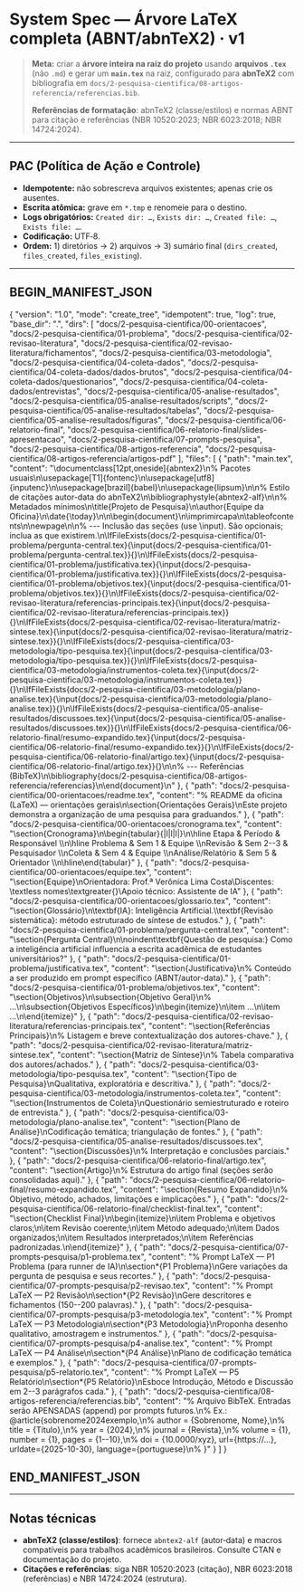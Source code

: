 # System Spec — Árvore LaTeX completa (ABNT/abnTeX2) · v1

> **Meta:** criar a **árvore inteira na raiz do projeto** usando **arquivos `.tex`** (não `.md`)
> e gerar um **`main.tex`** na raiz, configurado para **abnTeX2** com bibliografia em
> `docs/2-pesquisa-cientifica/08-artigos-referencia/referencias.bib`.
>
> **Referências de formatação**: abnTeX2 (classe/estilos) e normas ABNT para citação e referências
> (NBR 10520:2023; NBR 6023:2018; NBR 14724:2024).

---

## PAC (Política de Ação e Controle)
- **Idempotente:** não sobrescreva arquivos existentes; apenas crie os ausentes.
- **Escrita atômica:** grave em `*.tmp` e renomeie para o destino.
- **Logs obrigatórios:** `Created dir: …`, `Exists dir: …`, `Created file: …`, `Exists file: …`.
- **Codificação:** UTF‑8.
- **Ordem:** 1) diretórios → 2) arquivos → 3) sumário final (`dirs_created`, `files_created`, `files_existing`).

---

## BEGIN_MANIFEST_JSON
{
  "version": "1.0",
  "mode": "create_tree",
  "idempotent": true,
  "log": true,
  "base_dir": ".",
  "dirs": [
    "docs/2-pesquisa-cientifica/00-orientacoes",
    "docs/2-pesquisa-cientifica/01-problema",
    "docs/2-pesquisa-cientifica/02-revisao-literatura",
    "docs/2-pesquisa-cientifica/02-revisao-literatura/fichamentos",
    "docs/2-pesquisa-cientifica/03-metodologia",
    "docs/2-pesquisa-cientifica/04-coleta-dados",
    "docs/2-pesquisa-cientifica/04-coleta-dados/dados-brutos",
    "docs/2-pesquisa-cientifica/04-coleta-dados/questionarios",
    "docs/2-pesquisa-cientifica/04-coleta-dados/entrevistas",
    "docs/2-pesquisa-cientifica/05-analise-resultados",
    "docs/2-pesquisa-cientifica/05-analise-resultados/scripts",
    "docs/2-pesquisa-cientifica/05-analise-resultados/tabelas",
    "docs/2-pesquisa-cientifica/05-analise-resultados/figuras",
    "docs/2-pesquisa-cientifica/06-relatorio-final",
    "docs/2-pesquisa-cientifica/06-relatorio-final/slides-apresentacao",
    "docs/2-pesquisa-cientifica/07-prompts-pesquisa",
    "docs/2-pesquisa-cientifica/08-artigos-referencia",
    "docs/2-pesquisa-cientifica/08-artigos-referencia/artigos-pdf"
  ],
  "files": [
    {
      "path": "main.tex",
      "content": "\documentclass[12pt,oneside]{abntex2}\n% Pacotes usuais\n\usepackage[T1]{fontenc}\n\usepackage[utf8]{inputenc}\n\usepackage[brazil]{babel}\n\usepackage{lipsum}\n\n% Estilo de citações autor-data do abnTeX2\n\bibliographystyle{abntex2-alf}\n\n% Metadados mínimos\n\title{Projeto de Pesquisa}\n\author{Equipe da Oficina}\n\date{\today}\n\n\begin{document}\n\imprimircapa\n\tableofcontents\n\newpage\n\n% --- Inclusão das seções (use \input). São opcionais; inclua as que existirem.\n\IfFileExists{docs/2-pesquisa-cientifica/01-problema/pergunta-central.tex}{\input{docs/2-pesquisa-cientifica/01-problema/pergunta-central.tex}}{}\n\IfFileExists{docs/2-pesquisa-cientifica/01-problema/justificativa.tex}{\input{docs/2-pesquisa-cientifica/01-problema/justificativa.tex}}{}\n\IfFileExists{docs/2-pesquisa-cientifica/01-problema/objetivos.tex}{\input{docs/2-pesquisa-cientifica/01-problema/objetivos.tex}}{}\n\IfFileExists{docs/2-pesquisa-cientifica/02-revisao-literatura/referencias-principais.tex}{\input{docs/2-pesquisa-cientifica/02-revisao-literatura/referencias-principais.tex}}{}\n\IfFileExists{docs/2-pesquisa-cientifica/02-revisao-literatura/matriz-sintese.tex}{\input{docs/2-pesquisa-cientifica/02-revisao-literatura/matriz-sintese.tex}}{}\n\IfFileExists{docs/2-pesquisa-cientifica/03-metodologia/tipo-pesquisa.tex}{\input{docs/2-pesquisa-cientifica/03-metodologia/tipo-pesquisa.tex}}{}\n\IfFileExists{docs/2-pesquisa-cientifica/03-metodologia/instrumentos-coleta.tex}{\input{docs/2-pesquisa-cientifica/03-metodologia/instrumentos-coleta.tex}}{}\n\IfFileExists{docs/2-pesquisa-cientifica/03-metodologia/plano-analise.tex}{\input{docs/2-pesquisa-cientifica/03-metodologia/plano-analise.tex}}{}\n\IfFileExists{docs/2-pesquisa-cientifica/05-analise-resultados/discussoes.tex}{\input{docs/2-pesquisa-cientifica/05-analise-resultados/discussoes.tex}}{}\n\IfFileExists{docs/2-pesquisa-cientifica/06-relatorio-final/resumo-expandido.tex}{\input{docs/2-pesquisa-cientifica/06-relatorio-final/resumo-expandido.tex}}{}\n\IfFileExists{docs/2-pesquisa-cientifica/06-relatorio-final/artigo.tex}{\input{docs/2-pesquisa-cientifica/06-relatorio-final/artigo.tex}}{}\n\n% --- Referências (BibTeX)\n\bibliography{docs/2-pesquisa-cientifica/08-artigos-referencia/referencias}\n\end{document}\n"
    },
    { "path": "docs/2-pesquisa-cientifica/00-orientacoes/readme.tex", "content": "% README da oficina (LaTeX) — orientações gerais\n\section{Orientações Gerais}\nEste projeto demonstra a organização de uma pesquisa para graduandos." },
    { "path": "docs/2-pesquisa-cientifica/00-orientacoes/cronograma.tex", "content": "\section{Cronograma}\n\begin{tabular}{|l|l|l|}\n\hline Etapa & Período & Responsável \\\n\hline Problema & Sem 1 & Equipe \\\nRevisão & Sem 2--3 & Pesquisador \\\nColeta & Sem 4 & Equipe \\\nAnálise/Relatório & Sem 5 & Orientador \\\n\hline\end{tabular}" },
    { "path": "docs/2-pesquisa-cientifica/00-orientacoes/equipe.tex", "content": "\section{Equipe}\nOrientadora: Prof.ª Verônica Lima Costa\\Discentes: \textless nomes\textgreater{}\\Apoio técnico: Assistente de IA" },
    { "path": "docs/2-pesquisa-cientifica/00-orientacoes/glossario.tex", "content": "\section{Glossário}\n\textbf{IA}: Inteligência Artificial.\\\textbf{Revisão sistemática}: método estruturado de síntese de estudos." },
    { "path": "docs/2-pesquisa-cientifica/01-problema/pergunta-central.tex", "content": "\section{Pergunta Central}\n\noindent\textbf{Questão de pesquisa:} Como a inteligência artificial influencia a escrita acadêmica de estudantes universitários?" },
    { "path": "docs/2-pesquisa-cientifica/01-problema/justificativa.tex", "content": "\section{Justificativa}\n% Conteúdo a ser produzido em prompt específico (ABNT/autor-data)." },
    { "path": "docs/2-pesquisa-cientifica/01-problema/objetivos.tex", "content": "\section{Objetivos}\n\subsection{Objetivo Geral}\n% ...\n\subsection{Objetivos Específicos}\n\begin{itemize}\n\item ...\n\item ...\n\end{itemize}" },
    { "path": "docs/2-pesquisa-cientifica/02-revisao-literatura/referencias-principais.tex", "content": "\section{Referências Principais}\n% Listagem e breve contextualização dos autores-chave." },
    { "path": "docs/2-pesquisa-cientifica/02-revisao-literatura/matriz-sintese.tex", "content": "\section{Matriz de Síntese}\n% Tabela comparativa dos autores/achados." },
    { "path": "docs/2-pesquisa-cientifica/03-metodologia/tipo-pesquisa.tex", "content": "\section{Tipo de Pesquisa}\nQualitativa, exploratória e descritiva." },
    { "path": "docs/2-pesquisa-cientifica/03-metodologia/instrumentos-coleta.tex", "content": "\section{Instrumentos de Coleta}\nQuestionário semiestruturado e roteiro de entrevista." },
    { "path": "docs/2-pesquisa-cientifica/03-metodologia/plano-analise.tex", "content": "\section{Plano de Análise}\nCodificação temática; triangulação de fontes." },
    { "path": "docs/2-pesquisa-cientifica/05-analise-resultados/discussoes.tex", "content": "\section{Discussões}\n% Interpretação e conclusões parciais." },
    { "path": "docs/2-pesquisa-cientifica/06-relatorio-final/artigo.tex", "content": "\section{Artigo}\n% Estrutura do artigo final (seções serão consolidadas aqui)." },
    { "path": "docs/2-pesquisa-cientifica/06-relatorio-final/resumo-expandido.tex", "content": "\section{Resumo Expandido}\n% Objetivo, método, achados, limitações e implicações." },
    { "path": "docs/2-pesquisa-cientifica/06-relatorio-final/checklist-final.tex", "content": "\section{Checklist Final}\n\begin{itemize}\n\item Problema e objetivos claros;\n\item Revisão coerente;\n\item Método adequado;\n\item Dados organizados;\n\item Resultados interpretados;\n\item Referências padronizadas.\n\end{itemize}" },
    { "path": "docs/2-pesquisa-cientifica/07-prompts-pesquisa/p1-problema.tex", "content": "% Prompt LaTeX — P1 Problema (para runner de IA)\n\section*{P1 Problema}\nGere variações da pergunta de pesquisa e seus recortes." },
    { "path": "docs/2-pesquisa-cientifica/07-prompts-pesquisa/p2-revisao.tex", "content": "% Prompt LaTeX — P2 Revisão\n\section*{P2 Revisão}\nGere descritores e fichamentos (150--200 palavras)." },
    { "path": "docs/2-pesquisa-cientifica/07-prompts-pesquisa/p3-metodologia.tex", "content": "% Prompt LaTeX — P3 Metodologia\n\section*{P3 Metodologia}\nProponha desenho qualitativo, amostragem e instrumentos." },
    { "path": "docs/2-pesquisa-cientifica/07-prompts-pesquisa/p4-analise.tex", "content": "% Prompt LaTeX — P4 Análise\n\section*{P4 Análise}\nPlano de codificação temática e exemplos." },
    { "path": "docs/2-pesquisa-cientifica/07-prompts-pesquisa/p5-relatorio.tex", "content": "% Prompt LaTeX — P5 Relatório\n\section*{P5 Relatório}\nEsboce Introdução, Método e Discussão em 2--3 parágrafos cada." },
    { "path": "docs/2-pesquisa-cientifica/08-artigos-referencia/referencias.bib", "content": "% Arquivo BibTeX. Entradas serão APENSADAS (append) por prompts futuros.\n% Ex.: @article{sobrenome2024exemplo,\n%  author = {Sobrenome, Nome},\n%  title = {Título},\n%  year = {2024},\n%  journal = {Revista},\n%  volume = {1}, number = {1}, pages = {1--10},\n%  doi = {10.0000/xyz}, url={https://...}, urldate={2025-10-30}, language={portuguese}\n% }" }
  ]
}
## END_MANIFEST_JSON

---

## Notas técnicas
- **abnTeX2 (classe/estilos)**: fornece `abntex2-alf` (autor‑data) e macros compatíveis para trabalhos acadêmicos brasileiros. Consulte CTAN e documentação do projeto. 
- **Citações e referências**: siga NBR 10520:2023 (citação), NBR 6023:2018 (referências) e NBR 14724:2024 (estrutura).

